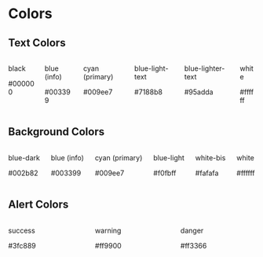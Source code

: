# Colors

## Text Colors

<div class="bal-app">
  <div class="columns is-multiline mt-2">
    <div class="column is-4 has-background-black">
      <p class="has-text-white is-bold">black</p>
      <p class="has-text-white is-small">#000000</p>
    </div>
    <div class="column is-4 has-background-blue">
      <p class="has-text-white is-bold">blue (info)</p>
      <p class="has-text-white is-small">#003399</p>
    </div>
    <div class="column is-4 has-background-cyan">
      <p class="has-text-white is-bold">cyan (primary)</p>
      <p class="has-text-white is-small">#009ee7</p>
    </div>    
    <div class="column is-4 has-background-blue-light-text">
      <p class="has-text-white is-bold">blue-light-text</p>
      <p class="has-text-white is-small">#7188b8</p>
    </div>
    <div class="column is-4 has-background-blue-lighter-text">
      <p class="has-text-blue is-bold">blue-lighter-text</p>
      <p class="has-text-blue is-small">#95adda</p>
    </div>
    <div class="column is-4 has-background-white">
      <p class="has-text-blue is-bold">white</p>
      <p class="has-text-blue is-small">#ffffff</p>
    </div>
  </div>
</div>

## Background Colors

<div class="bal-app">
  <div class="columns is-multiline mt-2">
    <div class="column is-4 has-background-blue-dark">
      <p class="has-text-white is-bold">blue-dark</p>
      <p class="has-text-white is-small">#002b82</p>
    </div>
    <div class="column is-4 has-background-blue">
      <p class="has-text-white is-bold">blue (info)</p>
      <p class="has-text-white is-small">#003399</p>
    </div>
    <div class="column is-4 has-background-cyan">
      <p class="has-text-white is-bold">cyan (primary)</p>
      <p class="has-text-white is-small">#009ee7</p>
    </div>
    <div class="column is-4 has-background-blue-light">
      <p class="has-text-blue is-bold">blue-light</p>
      <p class="has-text-blue is-small">#f0fbff</p>
    </div>
    <div class="column is-4 has-background-white-bis">
      <p class="has-text-blue is-bold">white-bis</p>
      <p class="has-text-blue is-small">#fafafa</p>
    </div>    
    <div class="column is-4 has-background-white">
      <p class="has-text-blue is-bold">white</p>
      <p class="has-text-blue is-small">#ffffff</p>
    </div>
  </div>
</div>

## Alert Colors

<div class="bal-app">
  <div class="columns is-multiline mt-2">
    <div class="column is-4 has-background-success">
      <p class="has-text-white is-bold">success</p>
      <p class="has-text-white is-small">#3fc889</p>
    </div>
    <div class="column is-4 has-background-warning">
      <p class="has-text-white is-bold">warning</p>
      <p class="has-text-white is-small">#ff9900</p>
    </div>
    <div class="column is-4 has-background-danger">
      <p class="has-text-white is-bold">danger</p>
      <p class="has-text-white is-small">#ff3366</p>
    </div>
  </div>
</div>
